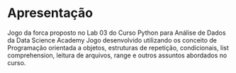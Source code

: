 # Apresentação

Jogo da forca proposto no Lab 03 do Curso Python para Análise de Dados da Data Science Academy
Jogo desenvolvido utilizando os conceito de Programação orientada a objetos, 
estruturas de repetição, condicionais, list comprehension, leitura de arquivos, range e outros assuntos abordados no curso.